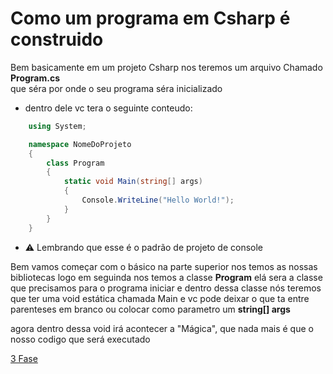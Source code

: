 ## <h1>Como um programa em Csharp é construido</h1>

Bem basicamente em um projeto Csharp nos teremos um arquivo Chamado <Strong>Program.cs</Strong><br>
que séra por onde o seu programa séra inicializado

- dentro dele vc tera o seguinte conteudo:

```csharp
    using System;

    namespace NomeDoProjeto
    {
        class Program
        {
            static void Main(string[] args)
            {
                Console.WriteLine("Hello World!");
            }
        }
    }
```

- :warning: Lembrando que esse é o padrão de projeto de console

Bem vamos começar com o básico na parte superior nos temos as nossas bibliotecas
logo em seguinda nos temos a classe <Strong>Program</Strong> elá sera a classe que precisamos para o programa iniciar e dentro dessa classe nós teremos que ter uma void estática chamada Main e vc pode deixar o que ta entre parenteses em branco ou colocar como parametro um <Strong>string[] args</Strong>

agora dentro dessa void irá acontecer a "Mágica", que nada mais é que o nosso codigo que será executado

[3 Fase](/Csharp/Sintaxe/Fase3.md)